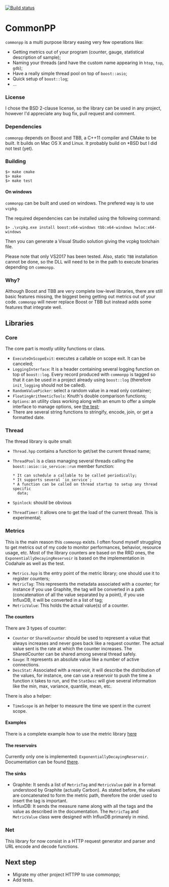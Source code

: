 [![Build status](https://ci.appveyor.com/api/projects/status/uicpe9aefv7ufiqs/branch/master?svg=true)](https://ci.appveyor.com/project/daedric/commonpp/branch/master)

# CommonPP

`commonpp` is a multi purpose library easing very few operations like:

* Getting metrics out of your program (counter, gauge, statistical description
  of sample);
* Naming your threads (and have the custom name appearing in `htop`, `top`,
  `gdb`);
* Have a really simple thread pool on top of `boost::asio`;
* Quick setup of `boost::log`;
* …

### License

I chose the BSD 2-clause license, so the library can be used in any project,
however I'd appreciate any bug fix, pull request and comment.

### Dependencies

`commonpp` depends on Boost and TBB, a C++11 compiler and CMake to be built.
It builds on Mac OS X and Linux. It probably build on *BSD but I did not test
(yet).

### Building

    $> make cmake
    $> make
    $> make test

#### On windows

`commonpp` can be built and used on windows. The prefered way is to use
`vcpkg`.

The required dependencies can be installed using the following command:

    $> .\vcpkg.exe install boost:x64-windows tbb:x64-windows hwloc:x64-windows

Then you can generate a Visual Studio solution giving the vcpkg toolchain file.

Please note that only VS2017 has been tested. Also, static `TBB` installation
cannot be done, so the DLL will need to be in the path to execute binaries
depending on `commonpp`.

### Why?

Although Boost and TBB are very complete low-level libraries, there are still
basic features missing, the biggest being getting out metrics out of your code.
`commonpp` will never replace Boost or TBB but instead adds some features that
integrate well.

## Libraries

### Core

The core part is mostly utility functions or class.

* `ExecuteOnScopeExit`: executes a callable on scope exit. It can be canceled;
* `LoggingInterface`: It is a header containing several logging function on top
  of `boost::log`. Every record produced with `commonpp` is tagged so that it
  can be used in a project already using `boost::log` (therefore `init_logging`
  should not be called).
* `RandomValuePicker`: select a random value in a read only container;
* `FloatingArithmeticTools`: Knuth's double comparison functions;
* `Options`: an utility class working along with an enum to offer a simple
  interface to manage options, see [the test](tests/core/options.cpp);
* There are several string functions to stringify, encode, join, or get a
  formatted date.

### Thread

The thread library is quite small:

* `Thread.hpp` contains a function to get/set the current thread name;
* `ThreadPool` is a class managing several threads calling the
  `boost::asio::io_service::run` member function:

      * It can schedule a callable to be called periodically;
      * It supports several `io_service`;
      * A function can be called on thread startup to setup any thread specific
        data;

* `Spinlock`: should be obvious
* `ThreadTimer`: it allows one to get the load of the current thread. This is
  experimental;

### Metrics

This is the main reason this `commonpp` exists. I often found myself struggling
to get metrics out of my code to monitor performances, behavior, resource
usage, etc. Most of the library counters are based on the RRD ones, the
`ExponentiallyDecayingReservoir` is based on the implementation in Codahale as
well as the test.

* `Metrics.hpp` is the entry point of the metric library; one should use it to
  register counters;
* `MetricTag`: This represents the metadata associated with a counter; for
  instance if you use Graphite, the tag will be converted in a path
  (concatenation of all the value separated by a point), if you use InfluxDB,
  it will be converted in a list of tag;
* `MetricValue`: This holds the actual value(s) of a counter.

#### The counters

There are 3 types of counter:

* `Counter` or `SharedCounter` should be used to represent a value that always
  increases and never goes back like a request counter. The actual value sent
  is the rate at which the counter increases. The SharedCounter can be shared
  among several thread safely.
* `Gauge`: It represents an absolute value like a number of active connections.
* `DescStat`: Associated with a reservoir, it will describe the distribution of
  the values, for instance, one can use a reservoir to push the time a function
  `X` takes to run, and the `StatDesc` will give several information like the
  min, max, variance, quantile, mean, etc.

There is also a helper:

* `TimeScope` is an helper to measure the time we spent in the current scope.


#### Examples

There is a complete example how to use the metric library
[here](examples/metrics/main.cpp)

#### The reservoirs

Currently only one is implemented: `ExponentiallyDecayingReservoir`.
Documentation can be found
[there](https://github.com/dropwizard/metrics/blob/master/metrics-core/src/main/java/io/dropwizard/metrics/ExponentiallyDecayingReservoir.java).

#### The sinks

* Graphite: It sends a list of `MetricTag` and `MetricValue` pair in a format
  understood by Graphite (actually Carbon). As stated before, the values are
  concatenated to form the metric path, therefore the order used to insert the
  tag is important.
* InfluxDB: It sends the measure name along with all the tags and the value
  as described in the documentation. The `MetricTag` and `MetricValue` class
  were designed with InfluxDB primarely in mind.

### Net

This library for now consist in a HTTP request generator and parser and URL
encode and decode functions.


## Next step

* Migrate my other project HTTPP to use commonpp;
* Add tests.
